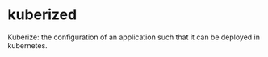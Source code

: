 # kuberized
Kuberize: the configuration of an application such that it can be deployed in kubernetes.
